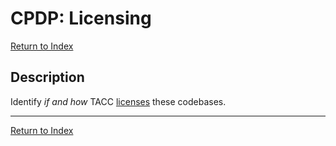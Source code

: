 # CPDP: Licensing

[Return to Index](../index.md)

## Description

Identify _if and how_ TACC [licenses](https://choosealicense.com/) these codebases.


---

[Return to Index](../index.md)
